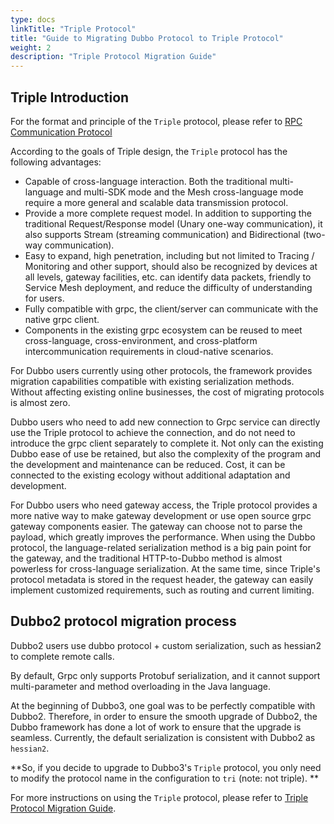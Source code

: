 ```yaml
---
type: docs
linkTitle: "Triple Protocol"
title: "Guide to Migrating Dubbo Protocol to Triple Protocol"
weight: 2
description: "Triple Protocol Migration Guide"
---
```


## Triple Introduction

For the format and principle of the `Triple` protocol, please refer to [RPC Communication Protocol](/en/docs3-v2/java-sdk/reference-manual/protocol/triple/overview/)

According to the goals of Triple design, the `Triple` protocol has the following advantages:

- Capable of cross-language interaction. Both the traditional multi-language and multi-SDK mode and the Mesh cross-language mode require a more general and scalable data transmission protocol.
- Provide a more complete request model. In addition to supporting the traditional Request/Response model (Unary one-way communication), it also supports Stream (streaming communication) and Bidirectional (two-way communication).
- Easy to expand, high penetration, including but not limited to Tracing / Monitoring and other support, should also be recognized by devices at all levels, gateway facilities, etc. can identify data packets, friendly to Service Mesh deployment, and reduce the difficulty of understanding for users.
- Fully compatible with grpc, the client/server can communicate with the native grpc client.
- Components in the existing grpc ecosystem can be reused to meet cross-language, cross-environment, and cross-platform intercommunication requirements in cloud-native scenarios.

For Dubbo users currently using other protocols, the framework provides migration capabilities compatible with existing serialization methods. Without affecting existing online businesses, the cost of migrating protocols is almost zero.

Dubbo users who need to add new connection to Grpc service can directly use the Triple protocol to achieve the connection, and do not need to introduce the grpc client separately to complete it. Not only can the existing Dubbo ease of use be retained, but also the complexity of the program and the development and maintenance can be reduced. Cost, it can be connected to the existing ecology without additional adaptation and development.

For Dubbo users who need gateway access, the Triple protocol provides a more native way to make gateway development or use open source grpc gateway components easier. The gateway can choose not to parse the payload, which greatly improves the performance. When using the Dubbo protocol, the language-related serialization method is a big pain point for the gateway, and the traditional HTTP-to-Dubbo method is almost powerless for cross-language serialization. At the same time, since Triple's protocol metadata is stored in the request header, the gateway can easily implement customized requirements, such as routing and current limiting.


## Dubbo2 protocol migration process

Dubbo2 users use dubbo protocol + custom serialization, such as hessian2 to complete remote calls.

By default, Grpc only supports Protobuf serialization, and it cannot support multi-parameter and method overloading in the Java language.

At the beginning of Dubbo3, one goal was to be perfectly compatible with Dubbo2. Therefore, in order to ensure the smooth upgrade of Dubbo2, the Dubbo framework has done a lot of work to ensure that the upgrade is seamless. Currently, the default serialization is consistent with Dubbo2 as `hessian2`.

**So, if you decide to upgrade to Dubbo3's `Triple` protocol, you only need to modify the protocol name in the configuration to `tri` (note: not triple). **

For more instructions on using the `Triple` protocol, please refer to [Triple Protocol Migration Guide](/en/docs3-v2/java-sdk/upgrades-and-compatibility/migration-triple/).